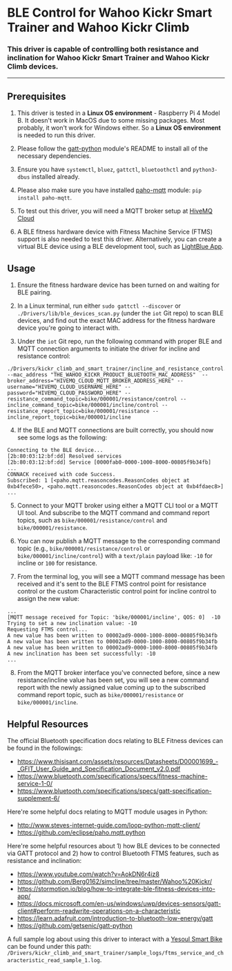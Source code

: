 # BLE Control for Wahoo Kickr Smart Trainer and Wahoo Kickr Climb

### This driver is capable of controlling both resistance and inclination for Wahoo Kickr Smart Trainer and Wahoo Kickr Climb devices.

---

## Prerequisites

1. This driver is tested in a **Linux OS environment** - Raspberry Pi 4 Model B. It doesn't work in MacOS due to some missing packages. Most probably, it won't work for Windows either. So a **Linux OS environment** is needed to run this driver.

2. Please follow the [gatt-python](https://github.com/getsenic/gatt-python) module's README to install all of the necessary dependencies.

3. Ensure you have `systemctl`, `bluez`, `gattctl`, `bluetoothctl` and `python3-dbus` installed already.

4. Please also make sure you have installed [paho-mqtt](https://github.com/eclipse/paho.mqtt.python) module: `pip install paho-mqtt`.

5. To test out this driver, you will need a MQTT broker setup at [HiveMQ Cloud](https://www.hivemq.com/mqtt-cloud-broker/)

6. A BLE fitness hardware device with Fitness Machine Service (FTMS) support is also needed to test this driver. Alternatively, you can create a virtual BLE device using a BLE development tool, such as [LightBlue App](https://apps.apple.com/us/app/lightblue/id557428110).

## Usage

1. Ensure the fitness hardware device has been turned on and waiting for BLE pairing.

2. In a Linux terminal, run either `sudo gattctl --discover` or `./Drivers/lib/ble_devices_scan.py` (under the `iot` Git repo) to scan BLE devices, and find out the exact MAC address for the fitness hardware device you're going to interact with.

3. Under the `iot` Git repo, run the following command with proper BLE and MQTT connection arguments to initiate the driver for incline and resistance control:

```
./Drivers/kickr_climb_and_smart_trainer/incline_and_resistance_control.py --mac_address "THE_WAHOO_KICKR_PRODUCT_BLUETOOTH_MAC_ADDRESS"  --broker_address="HIVEMQ_CLOUD_MQTT_BROKER_ADDRESS_HERE" --username="HIVEMQ_CLOUD_USERNAME_HERE" --password="HIVEMQ_CLOUD_PASSWORD_HERE" --resistance_command_topic=bike/000001/resistance/control --incline_command_topic=bike/000001/incline/control --resistance_report_topic=bike/000001/resistance --incline_report_topic=bike/000001/incline
```

4. If the BLE and MQTT connections are built correctly, you should now see some logs as the following:

```
Connecting to the BLE device...
[2b:80:03:12:bf:dd] Resolved services
[2b:80:03:12:bf:dd]	Service [0000fab0-0000-1000-8000-00805f9b34fb]
...
CONNACK received with code Success.
Subscribed: 1 [<paho.mqtt.reasoncodes.ReasonCodes object at 0xb4fece50>, <paho.mqtt.reasoncodes.ReasonCodes object at 0xb4fdaec8>]
...
```

5. Connect to your MQTT broker using either a MQTT CLI tool or a MQTT UI tool. And subscribe to the MQTT command and command report topics, such as `bike/000001/resistance/control` and `bike/000001/resistance`.

6. You can now publish a MQTT message to the corresponding command topic (e.g., `bike/000001/resistance/control` or `bike/000001/incline/control`) with a `text/plain` payload like: `-10` for incline or `100` for resistance.

7. From the terminal log, you will see a MQTT command message has been received and it's sent to the BLE FTMS control point for resistance control or the custom Characteristic control point for incline control to assign the new value:

```
...
[MQTT message received for Topic: 'bike/000001/incline', QOS: 0]  -10
Trying to set a new inclination value: -10
Requesting FTMS control...
A new value has been written to 00002ad9-0000-1000-8000-00805f9b34fb
A new value has been written to 00002ad9-0000-1000-8000-00805f9b34fb
A new value has been written to 00002ad9-0000-1000-8000-00805f9b34fb
A new inclination has been set successfully: -10
...
```

8. From the MQTT broker interface you've connected before, since a new resistance/incline value has been set, you will see a new command report with the newly assigned value coming up to the subscribed command report topic, such as `bike/000001/resistance` or `bike/000001/incline`.

## Helpful Resources

The official Bluetooth specification docs relating to BLE Fitness devices can be found in the followings:

- https://www.thisisant.com/assets/resources/Datasheets/D00001699_-_GFIT_User_Guide_and_Specification_Document_v2.0.pdf
- https://www.bluetooth.com/specifications/specs/fitness-machine-service-1-0/
- https://www.bluetooth.com/specifications/specs/gatt-specification-supplement-6/

Here're some helpful docs relating to MQTT module usages in Python:

- http://www.steves-internet-guide.com/loop-python-mqtt-client/
- https://github.com/eclipse/paho.mqtt.python

Here're some helpful resources about 1) how BLE devices to be connected via GATT protocol and 2) how to control Bluetooth FTMS features, such as resistance and inclination:

- https://www.youtube.com/watch?v=AokDN6r4iz8
- https://github.com/Berg0162/simcline/tree/master/Wahoo%20Kickr/
- https://stormotion.io/blog/how-to-integrate-ble-fitness-devices-into-app/
- https://docs.microsoft.com/en-us/windows/uwp/devices-sensors/gatt-client#perform-readwrite-operations-on-a-characteristic
- https://learn.adafruit.com/introduction-to-bluetooth-low-energy/gatt
- https://github.com/getsenic/gatt-python

A full sample log about using this driver to interact with a [Yesoul Smart Bike](https://www.yesoul.net/bike/m1) can be found under this path: `/Drivers/kickr_climb_and_smart_trainer/sample_logs/ftms_service_and_characteristic_read_sample_1.log`.
